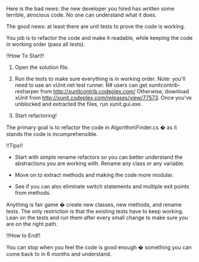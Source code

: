 Here is the bad news: the new developer you hired has written some terrible, atrocious code. 
No one can understand what it does. 

The good news: at least there are unit tests to prove the code is working. 

You job is to refactor the code and make it readable, while keeping the code in working order (pass all tests). 

!!How To Start!!

  1.	Open the solution file. 

  2.	Run the tests to make sure everything is in working order.
        Note: you'll need to use an xUnit.net test runner. 
        R# users can get xunitcontrib-resharper from http://xunitcontrib.codeplex.com/
        Otherwise, download xUnit from http://xunit.codeplex.com/releases/view/77573.
        Once you've unblocked and extracted the files, run xunit.gui.exe.

  3.	Start refactoring! 
  
  
The primary goal is to refactor the code in Algorithm\Finder.cs � as it stands the code is incomprehensible. 

!!Tips!!

-	Start with simple rename refactors so you can better understand the abstractions you are working with. 
    Rename any class or any variable. 

-	Move on to extract methods and making the code more modular.

-	See if you can also eliminate switch statements and multiple exit points from methods. 

Anything is fair game  � create new classes, new methods, and rename tests. 
The only restriction is that the existing tests have to keep working. 
Lean on the tests and run them after every small change to make sure you are on the right path.

!!How to End!!

You can stop when you feel the code is good enough � something you can come back to in 6 months and understand. 

